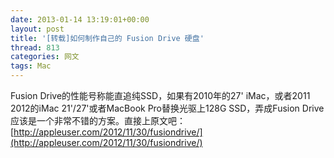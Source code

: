 ```yaml
---
date: 2013-01-14 13:19:01+00:00
layout: post
title: '[转载]如何制作自己的 Fusion Drive 硬盘'
thread: 813
categories: 网文
tags: Mac
---
```


Fusion Drive的性能号称能直追纯SSD，如果有2010年的27' iMac，或者2011 2012的iMac 21'/27'或者MacBook Pro替换光驱上128G SSD，弄成Fusion Drive 应该是一个非常不错的方案。直接上原文吧：[http://appleuser.com/2012/11/30/fusiondrive/](http://appleuser.com/2012/11/30/fusiondrive/)

 

 
